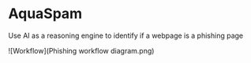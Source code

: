 # AquaSpam

Use AI as a reasoning engine to identify if a webpage is a phishing page

![Workflow](Phishing workflow diagram.png)
